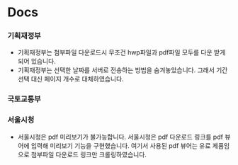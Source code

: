 # Docs

### 기획재정부

- 기획재정부는 첨부파일 다운로드시 무조건 hwp파일과 pdf파일 모두를 다운 받게 되어 있습니다.
- 기획재정부는 선택한 날짜를 서버로 전송하는 방법을 숨겨놓았습니다. 그래서 기간 선택 대신 페이지 개수로 대체하였습니다.

### 국토교통부


### 서울시청

- 서울시청은 pdf 미리보기가 불가능합니다. 서울시청은 pdf 다운로드 링크를 pdf 뷰어에 입력해 미리보기 기능을 구현했습니다. 여기서 사용된 pdf 뷰어는 유료 제품임으로 첨부파일 다운로드 링크만 크롤링하였습니다.